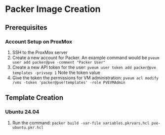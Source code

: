 # Packer Image Creation

## Prerequisites

### Account Setup on ProxMox

1. SSH to the ProxMox server
2. Create a new account for Packer.  An example command would be `pveum user add packer@pve -comment "Packer User"`
3. Create a new API token for the user: `pveum user token add packer@pve templates -privsep 1`  Note the token value
4. Give the token the permissions for VM administration: `pveum acl modify /vms -token 'packer@pve!templates' -role PVEVMAdmin`


## Template Creation

### Ubuntu 24.04
1. Run the command: `packer build -var-file variables.pkrvars.hcl pve-ubuntu.pkr.hcl`
